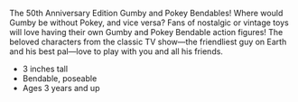 The 50th Anniversary Edition Gumby and Pokey Bendables! Where would Gumby be without Pokey, and vice versa? Fans of nostalgic or vintage toys will love having their own Gumby and Pokey Bendable action figures! The beloved characters from the classic TV show&mdash;the friendliest guy on Earth and his best pal&mdash;love to play with you and all his friends.

- 3 inches tall
- Bendable, poseable
- Ages 3 years and up
